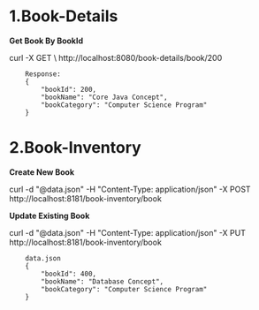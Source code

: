 # 1.Book-Details

<p><b>Get Book By BookId</b></p>
		curl -X GET \ http://localhost:8080/book-details/book/200

		Response:
		{
			"bookId": 200,
			"bookName": "Core Java Concept",
			"bookCategory": "Computer Science Program"
		}
		
# 2.Book-Inventory

<p><b>Create New Book</b></p>
		curl -d "@data.json" -H "Content-Type: application/json" -X POST http://localhost:8181/book-inventory/book

<p><b>Update Existing Book</b></p>
		curl -d "@data.json" -H "Content-Type: application/json" -X PUT http://localhost:8181/book-inventory/book

		data.json
		{
			"bookId": 400,
			"bookName": "Database Concept",
			"bookCategory": "Computer Science Program"
		}
